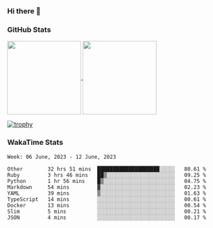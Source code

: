 ### Hi there 👋

### GitHub Stats

<a href="https://github.com/anuraghazra/github-readme-stats">
  <img align="center" height="170px" src="https://github-readme-stats.vercel.app/api/top-langs/?username=tksfjt1024&layout=compact&count_private=true&show_icons=true&show_icons=true&theme=graywhite" />
</a>
<a href="https://github.com/anuraghazra/github-readme-stats">
  <img align="center" height="170px" src="https://github-readme-stats.vercel.app/api?username=tksfjt1024&count_private=true&show_icons=true&show_icons=true&theme=graywhite" />
</a>

[![trophy](https://github-profile-trophy.vercel.app/?username=tksfjt1024)](https://github.com/ryo-ma/github-profile-trophy)

### WakaTime Stats

<!--START_SECTION:waka-->
```text
Week: 06 June, 2023 - 12 June, 2023

Other        32 hrs 51 mins  ████████████████████░░░░░   80.61 % 
Ruby         3 hrs 46 mins   ██▒░░░░░░░░░░░░░░░░░░░░░░   09.25 % 
Python       1 hr 56 mins    █▒░░░░░░░░░░░░░░░░░░░░░░░   04.75 % 
Markdown     54 mins         ▓░░░░░░░░░░░░░░░░░░░░░░░░   02.23 % 
YAML         39 mins         ▒░░░░░░░░░░░░░░░░░░░░░░░░   01.63 % 
TypeScript   14 mins         ░░░░░░░░░░░░░░░░░░░░░░░░░   00.61 % 
Docker       13 mins         ░░░░░░░░░░░░░░░░░░░░░░░░░   00.54 % 
Slim         5 mins          ░░░░░░░░░░░░░░░░░░░░░░░░░   00.21 % 
JSON         4 mins          ░░░░░░░░░░░░░░░░░░░░░░░░░   00.17 % 
```
<!--END_SECTION:waka-->
